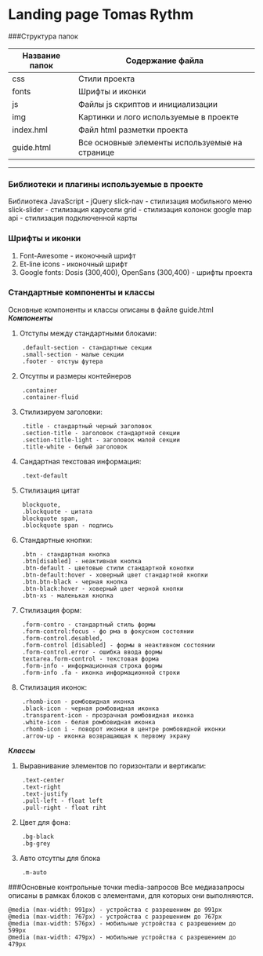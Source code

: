 Landing page Tomas Rythm
=========================


###Структура папок

Название папок  | Содержание файла
----------------|----------------------
css             | Стили проекта
fonts           | Шрифты и иконки
js              | Файлы js скриптов  и инициализации
img             | Картинки и лого используемые в проекте
index.hml       | Файл html разметки проекта
guide.html      | Все основные элементы используемые на странице
---

### Библиотеки  и плагины используемые в проекте
Библиотека JavaScript - jQuery
slick-nav - стилизация мобильного меню
slick-slider - стилизация карусели
grid - стилизация колонок
google map api - стилизация подключенной карты


### Шрифты и иконки

1. Font-Awesome - иконочный шрифт 
2. Et-line icons - иконочный шрифт 
3. Google fonts: Dosis (300,400), OpenSans (300,400) - шрифты проекта

### Стандартные компоненты и классы

Основные компоненты и классы описаны в файле guide.html
***Компоненты***

1. Отступы между стандартными блоками:
```
    .default-section - стандартные секции
    .small-section - малые секции
    .footer - отстуы футера
```

2.  Отсутпы и размеры контейнеров
```
    .container
    .container-fluid
```

3. Стилизируем заголовки:
```
    .title - стандартный черный заголовок
    .section-title - заголовок стандартной секции
    .section-title-light - заголовок малой секции
    .title-white - белый заголовок
```

4. Cандартная текстовая информация:
```
    .text-default
```

5. Стилизация цитат
```
    blockquote, 
    .blockquote - цитата
    blockquote span, 
    .blockquote span - подпись
```

6. Стандартные кнопки:
```
    .btn - стандартная кнопка
    .btn[disabled] - неактивная кнопка
    .btn-default - цветовые стили стандартной конопки
    .btn-default:hover - ховерный цвет стандартной кнопки
    .btn.btn-black - черная кнопка
    .btn-black:hover - ховерный цвет черной кнопки
    .btn-xs - маленькая кнопка
```    
7. Стилизация форм:
```
    .form-contro - стандартный стиль формы
    .form-control:focus - фо рма в фокусном состоянии
    .form-control.desabled, 
    .form-control [disabled] - формы в неактивном состоянии
    .form-control.error - ошибка ввода формы
    textarea.form-control - текстовая форма
    .form-info - информационная строка формы
    .form-info .fa - иконка информационной строки
```

8. Стилизация иконок:
```
    .rhomb-icon - ромбовидная иконка
    .black-icon - черная ромбовидная иконка
    .transparent-icon - прозрачная ромбовидная иконка
    .white-icon - белая ромбовидная иконка
    .rhomb-icon i - поворот иконки в центре ромбовидной иконки
    .arrow-up - иконка возвращающая к первому экрану
```

***Классы***

1. Выравнивание элементов по горизонтали и вертикали:
```
    .text-center 
    .text-right
    .text-justify
    .pull-left - float left
    .pull-right - float riht
```

2. Цвет для фона:
```
    .bg-black
    .bg-grey
```
3. Авто отсутпы для блока
```
    .m-auto
```
###Основные контрольные точки media-запросов
 Все медиазапросы описаны в рамках блоков с элементами, для которых они выполняются.

 ```
@media (max-width: 991px) - устройства c разрешением до 991px
@media (max-width: 767px) - устройства c разрешением до 767px
@media (max-width: 576px) - мобильные устройства c разрешением до 599px
@media (max-width: 479px) - мобильные устройства c разрешением до 479px
```